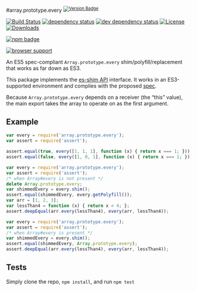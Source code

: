 #array.prototype.every <sup>[![Version Badge][npm-version-svg]][package-url]</sup>

[![Build Status][travis-svg]][travis-url]
[![dependency status][deps-svg]][deps-url]
[![dev dependency status][dev-deps-svg]][dev-deps-url]
[![License][license-image]][license-url]
[![Downloads][downloads-image]][downloads-url]

[![npm badge][npm-badge-png]][package-url]

[![browser support][testling-svg]][testling-url]

An ES5 spec-compliant `Array.prototype.every` shim/polyfill/replacement that works as far down as ES3.

This package implements the [es-shim API](https://github.com/es-shims/api) interface. It works in an ES3-supported environment and complies with the proposed [spec](http://www.ecma-international.org/ecma-262/6.0/).

Because `Array.prototype.every` depends on a receiver (the “this” value), the main export takes the array to operate on as the first argument.

## Example

```js
var every = require('array.prototype.every');
var assert = require('assert');

assert.equal(true, every([1, 1, 1], function (x) { return x === 1; }));
assert.equal(false, every([1, 0, 1], function (x) { return x === 1; }));
```

```js
var every = require('array.prototype.every');
var assert = require('assert');
/* when Array#every is not present */
delete Array.prototype.every;
var shimmedEvery = every.shim();
assert.equal(shimmedEvery, every.getPolyfill());
var arr = [1, 2, 3];
var lessThan4 = function (x) { return x < 4; };
assert.deepEqual(arr.every(lessThan4), every(arr, lessThan4));
```

```js
var every = require('array.prototype.every');
var assert = require('assert');
/* when Array#every is present */
var shimmedEvery = every.shim();
assert.equal(shimmedEvery, Array.prototype.every);
assert.deepEqual(arr.every(lessThan4), every(arr, lessThan4));
```

## Tests
Simply clone the repo, `npm install`, and run `npm test`

[package-url]: https://npmjs.org/package/array.prototype.every
[npm-version-svg]: http://versionbadg.es/ljharb/Array.prototype.every.svg
[travis-svg]: https://travis-ci.org/ljharb/Array.prototype.every.svg
[travis-url]: https://travis-ci.org/ljharb/Array.prototype.every
[deps-svg]: https://david-dm.org/ljharb/Array.prototype.every.svg
[deps-url]: https://david-dm.org/ljharb/Array.prototype.every
[dev-deps-svg]: https://david-dm.org/ljharb/Array.prototype.every/dev-status.svg
[dev-deps-url]: https://david-dm.org/ljharb/Array.prototype.every#info=devDependencies
[testling-svg]: https://ci.testling.com/ljharb/Array.prototype.every.png
[testling-url]: https://ci.testling.com/ljharb/Array.prototype.every
[npm-badge-png]: https://nodei.co/npm/array.prototype.every.png?downloads=true&stars=true
[license-image]: http://img.shields.io/npm/l/array.prototype.every.svg
[license-url]: LICENSE
[downloads-image]: http://img.shields.io/npm/dm/array.prototype.every.svg
[downloads-url]: http://npm-stat.com/charts.html?package=array.prototype.every
